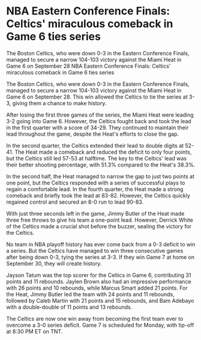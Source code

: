 # NBA Eastern Conference Finals: Celtics' miraculous comeback in Game 6 ties series

The Boston Celtics, who were down 0-3 in the Eastern Conference Finals, managed to secure a narrow 104-103 victory against the Miami Heat in Game 6 on September 28 
  NBA Eastern Conference Finals: Celtics' miraculous comeback in Game 6 ties series

The Boston Celtics, who were down 0-3 in the Eastern Conference Finals, managed to secure a narrow 104-103 victory against the Miami Heat in Game 6 on September 28. This win allowed the Celtics to tie the series at 3-3, giving them a chance to make history.

After losing the first three games of the series, the Miami Heat were leading 3-2 going into Game 6. However, the Celtics fought back and took the lead in the first quarter with a score of 34-29. They continued to maintain their lead throughout the game, despite the Heat's efforts to close the gap.

In the second quarter, the Celtics extended their lead to double digits at 52-41. The Heat made a comeback and reduced the deficit to only four points, but the Celtics still led 57-53 at halftime. The key to the Celtics' lead was their better shooting percentage, with 51.3% compared to the Heat's 38.3%.

In the second half, the Heat managed to narrow the gap to just two points at one point, but the Celtics responded with a series of successful plays to regain a comfortable lead. In the fourth quarter, the Heat made a strong comeback and briefly took the lead at 83-82. However, the Celtics quickly regained control and secured an 8-0 run to lead 90-83.

With just three seconds left in the game, Jimmy Butler of the Heat made three free throws to give his team a one-point lead. However, Derrick White of the Celtics made a crucial shot before the buzzer, sealing the victory for the Celtics.

No team in NBA playoff history has ever come back from a 0-3 deficit to win a series. But the Celtics have managed to win three consecutive games after being down 0-3, tying the series at 3-3. If they win Game 7 at home on September 30, they will create history.

Jayson Tatum was the top scorer for the Celtics in Game 6, contributing 31 points and 11 rebounds. Jaylen Brown also had an impressive performance with 26 points and 10 rebounds, while Marcus Smart added 21 points. For the Heat, Jimmy Butler led the team with 24 points and 11 rebounds, followed by Caleb Martin with 21 points and 15 rebounds, and Bam Adebayo with a double-double of 11 points and 13 rebounds.

The Celtics are now one win away from becoming the first team ever to overcome a 3-0 series deficit. Game 7 is scheduled for Monday, with tip-off at 8:30 PM ET on TNT.